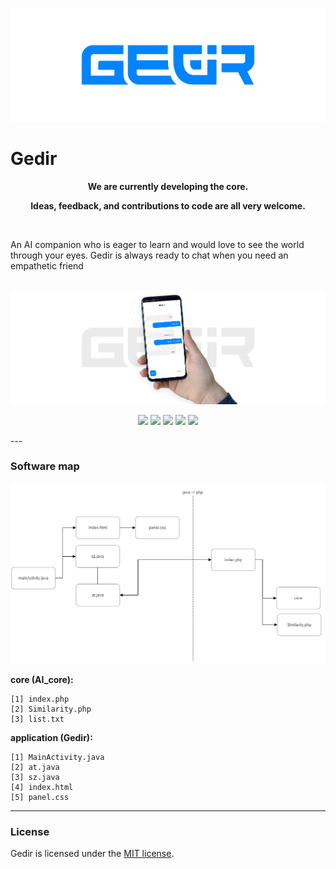 <p align="center"><img src="Image/header.png" alt="Gedir"></p>

# Gedir

**<p align="center">We are currently developing the core.</p>**
**<p align="center">Ideas, feedback, and contributions to code are all very welcome.</p>**

</br>

An AI companion who is eager to learn and would love to see the world through your eyes. Gedir is always ready to chat when you need an empathetic friend

</br>

<img src="Image/gedir.png" alt="Gedir">
<p align="center">
<img src="https://img.shields.io/github/languages/count/sobazino/gedir">
<img src="https://img.shields.io/github/license/sobazino/gedir">
<img src="https://img.shields.io/github/stars/sobazino/gedir?style=social">
<img src="https://img.shields.io/badge/Roadmap-2022-yellowgreen.svg">
<img src="https://img.shields.io/badge/Author-Mehran%20Nosrati-blue.svg">
</p>
---

### Software map

<img src="Image/map.png" alt="map">

**core (AI_core):**

```
[1] index.php
[2] Similarity.php
[3] list.txt
```

**application (Gedir):**

```
[1] MainActivity.java
[2] at.java
[3] sz.java
[4] index.html
[5] panel.css
```

---

### License

Gedir is licensed under the [MIT license](https://github.com/sobazino/AI_Gedir/blob/main/LICENSE).
